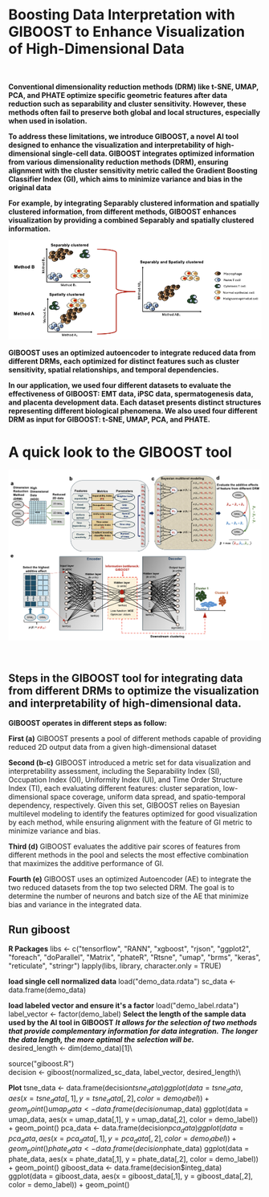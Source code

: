 
# Boosting Data Interpretation with GIBOOST to Enhance Visualization of High-Dimensional Data

$~~$

**Conventional dimensionality reduction methods (DRM) like t-SNE, UMAP, PCA, and PHATE optimize specific geometric features after data reduction such as separability and cluster sensitivity. However, these methods often fail to preserve both global and local structures, especially when used in isolation.**

**To address these limitations, we introduce GIBOOST, a novel AI tool designed to enhance the visualization and interpretability of high-dimensional single-cell data. GIBOOST integrates optimized information from various dimensionality reduction methods (DRM), ensuring alignment with the cluster sensitivity metric called the Gradient Boosting Classifier Index (GI), which aims to minimize variance and bias in the original data**

**For example, by integrating Separably clustered information and spatially clustered information, from different methods, GIBOOST enhances visualization by providing a combined Separably and spatially clustered information.**

![](Figure/Figure_1.png)

**GIBOOST uses an optimized autoencoder to integrate reduced data from different DRMs, each optimized for distinct features such as cluster sensitivity, spatial relationships, and temporal dependencies.**

**In our application, we used four different datasets to evaluate the effectiveness of GIBOOST: EMT data, iPSC data, spermatogenesis data, and placenta development data. Each dataset presents distinct structures representing different biological phenomena. We also used four different DRM as input for GIBOOST: t-SNE, UMAP, PCA, and PHATE.**

# A quick look to the GIBOOST tool

![](Figure/Figure_2.png)

$~~$

## Steps in the GIBOOST tool for integrating data from different DRMs to optimize the visualization and interpretability of high-dimensional data.

**GIBOOST operates in different steps as follow:**

**First (a)** GIBOOST presents a pool of different methods capable of providing reduced 2D output data from a given high-dimensional dataset

**Second (b-c)** GIBOOST introduced a metric set for data visualization and interpretability assessment, including the Separability Index (SI), Occupation Index (OI), Uniformity Index (UI), and Time Order Structure Index (TI), each evaluating different features: cluster separation, low-dimensional space coverage, uniform data spread, and spatio-temporal dependency, respectively. Given this set, GIBOOST relies on Bayesian multilevel modeling to identify the features optimized for good visualization by each method, while ensuring alignment with the feature of GI metric to minimize variance and bias.

**Third (d)** GIBOOST evaluates the additive pair scores of features from different methods in the pool and selects the most effective combination that maximizes the additive performance of GI.

**Fourth (e)** GIBOOST uses an optimized Autoencoder (AE) to integrate the two reduced datasets from the top two selected DRM. The goal is to determine the number of neurons and batch size of the AE that minimize bias and variance in the integrated data.

## Run giboost

**R Packages**
libs <- c("tensorflow", "RANN", "xgboost", "rjson", "ggplot2", "foreach", "doParallel", "Matrix", "phateR",
          "Rtsne", "umap", "brms", "keras", "reticulate", "stringr")
lapply(libs, library, character.only = TRUE)

**load single cell normalized data**
load("demo_data.rdata")
sc_data <- data.frame(demo_data)

**load labeled vector and ensure it's a factor**
load("demo_label.rdata")
label_vector <- factor(demo_label)
**Select the length of the sample data used by the AI tool in GIBOOST**
***It allows for the selection of two methods that provide complementary information for data integration.***
***The longer the data length, the more optimal the selection will be.***\
desired_length <- dim(demo_data)[1]\

source("giboost.R")\
decision <- giboost(normalized_sc_data, label_vector, desired_length)\

**Plot**
tsne_data <- data.frame(decision$tsne_data)   
ggplot(data = tsne_data, aes(x = tsne_data[,1], y = tsne_data[,2], color = demo_label)) + geom_point()
umap_data <- data.frame(decision$umap_data)
ggplot(data = umap_data, aes(x = umap_data[,1], y = umap_data[,2], color = demo_label)) + geom_point()
pca_data <- data.frame(decision$pca_data)
ggplot(data = pca_data, aes(x = pca_data[,1], y = pca_data[,2], color = demo_label)) + geom_point()
phate_data <- data.frame(decision$phate_data)
ggplot(data = phate_data, aes(x = phate_data[,1], y = phate_data[,2], color = demo_label)) + geom_point()
giboost_data <- data.frame(decision$integ_data)
ggplot(data = giboost_data, aes(x = giboost_data[,1], y = giboost_data[,2], color = demo_label)) + geom_point()
